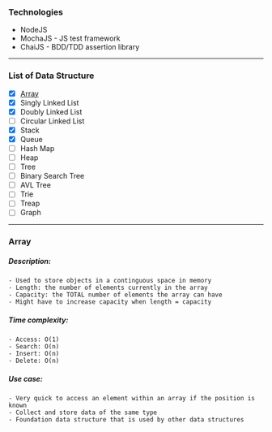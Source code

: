 ### Technologies

-   NodeJS
-   MochaJS - JS test framework
-   ChaiJS - BDD/TDD assertion library
---
### List of Data Structure

-   [x] [Array](https://github.com/FieridNeil/Data-Structure/edit/master/JavaScript/README.md#array)
-   [x] Singly Linked List
-   [x] Doubly Linked List
-   [ ] Circular Linked List
-   [x] Stack
-   [x] Queue
-   [ ] Hash Map
-   [ ] Heap
-   [ ] Tree
-   [ ] Binary Search Tree
-   [ ] AVL Tree
-   [ ] Trie
-   [ ] Treap
-   [ ] Graph
---

### Array
##### Description:
    - Used to store objects in a continguous space in memory
    - Length: the number of elements currently in the array
    - Capacity: the TOTAL number of elements the array can have
    - Might have to increase capacity when length = capacity

##### Time complexity:
    - Access: O(1)
    - Search: O(n) 
    - Insert: O(n)
    - Delete: O(n)

##### Use case:
    - Very quick to access an element within an array if the position is known 
    - Collect and store data of the same type
    - Foundation data structure that is used by other data structures
